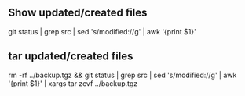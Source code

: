 

## Show updated/created files
git status | grep src | sed 's/modified://g' | awk '{print $1}'

## tar updated/created files
rm -rf ../backup.tgz && git status | grep src | sed 's/modified://g' | awk '{print $1}' | xargs tar zcvf ../backup.tgz
